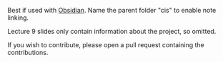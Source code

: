 Best if used with [Obsidian](https://obsidian.md/). Name the parent folder "cis" to enable note linking.

Lecture 9 slides only contain information about the project, so omitted.

If you wish to contribute, please open a pull request containing the contributions.